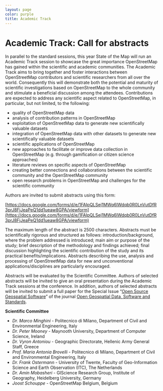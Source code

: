 ```yaml
---
layout: page
color: purple
title: Academic Track
---
```


# Academic Track: Call for abstracts

In parallel to the standard sessions, this year State of the Map will run an Academic Track session to showcase the great importance OpenStreetMap has gained within the scientific and academic communities. The Academic Track aims to bring together and foster interactions between OpenStreetMap contributors and scientific researchers from all over the world. Consequently this will demonstrate both the potential and maturity of scientific investigations based on OpenStreetMap to the whole community and stimulate a beneficial discussion among the attendees. Contributions are expected to address any scientific aspect related to OpenStreetMap, in particular, but not limited, to the following:

- quality of OpenStreetMap data 
- analysis of contribution patterns in OpenStreetMap 
- exploitation of OpenStreetMap data to generate new scientifically valuable datasets 
- integration of OpenStreetMap data with other datasets to generate new scientifically valuable datasets 
- scientific applications of OpenStreetMap 
- new approaches to facilitate or improve data collection in OpenStreetMap (e.g. through gamification or citizen science approaches) 
- literature reviews on specific aspects of OpenStreetMap 
- creating better connections and collaborations between the scientific community and the OpenStreetMap community 
- open research problems in OpenStreetMap and challenges for the scientific community 
  
Authors are invited to submit abstracts using this form:

[https://docs.google.com/forms/d/e/1FAIpQLSej1MWq6IWdqb0R0LnVutDfR3prJ8FjJeaPeQ1dd1ueaw8GPA/viewform](https://docs.google.com/forms/d/e/1FAIpQLSej1MWq6IWdqb0R0LnVutDfR3prJ8FjJeaPeQ1dd1ueaw8GPA/viewform)


The maximum length of the abstract is 2500 characters. Abstracts must be scientifically rigorous and structured as follows: introduction/background, where the problem addressed is introduced; main aim or purpose of the study; brief description of the methodology and findings achieved; final discussion highlighting the scientific contribution of the study and its practical benefits/implications. Abstracts describing the use, analysis and processing of OpenStreetMap data for new and unconventional applications/disciplines are particularly encouraged.

Abstracts will be evaluated by the Scientific Committee. Authors of selected abstracts will be invited to give an oral presentation during the Academic Track sessions at the conference. In addition, authors of selected abstracts will be invited to submit a full paper for the Special Issue “[Open Source Geospatial Software](https://opengeospatialdata.springeropen.com/osgs)” of the journal [Open Geospatial Data, Software and Standards](https://opengeospatialdata.springeropen.com/).

        
**Scientific Committee**

- *Dr. Marco Minghini* - Politecnico di Milano, Department of Civil and Environmental Engineering, Italy
- *Dr. Peter Mooney* - Maynooth University, Department of Computer Science, Ireland
- *Dr. Vyron Antoniou* - Geographic Directorate, Hellenic Army General Staff, Greece
- *Prof. Maria Antonia Brovelli* - Politecnico di Milano, Department of Civil and Environmental Engineering, Italy
- *Dr. Frank Ostermann* - University of Twente, Faculty of Geo-Information Science and Earth Observation (ITC), The Netherlands
- *Dr. Amin Mobasheri* - GIScience Research Group, Institute of Geography, Heidelberg University, Germany
- *Joost Schouppe* - OpenStreetMap Belgium, Belgium

